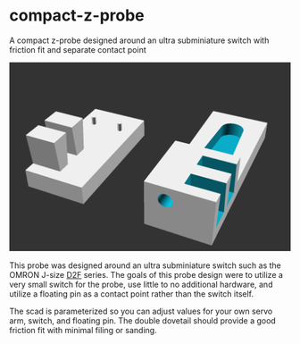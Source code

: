 # compact-z-probe
A compact z-probe designed around an ultra subminiature switch with friction fit and separate contact point

![Compact Z Probe](./compact-z-probe.png)

This probe was designed around an ultra subminiature switch such as the OMRON
J-size [D2F](https://www.components.omron.com/product-detail?partId=435)
series. The goals of this probe design were to utilize a very small switch for the
probe, use little to no additional hardware, and utilize a floating pin as a
contact point rather than the switch itself.

The scad is parameterized so you can adjust values for your own servo arm,
switch, and floating pin. The double dovetail should provide a good friction fit
with minimal filing or sanding.